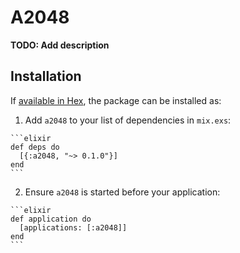 # A2048

**TODO: Add description**

## Installation

If [available in Hex](https://hex.pm/docs/publish), the package can be installed as:

  1. Add `a2048` to your list of dependencies in `mix.exs`:

    ```elixir
    def deps do
      [{:a2048, "~> 0.1.0"}]
    end
    ```

  2. Ensure `a2048` is started before your application:

    ```elixir
    def application do
      [applications: [:a2048]]
    end
    ```

